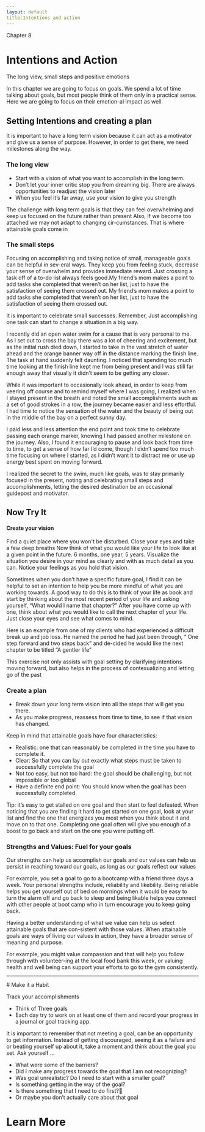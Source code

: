 ```yaml
---
layout: default
title:Intentions and action 
---
```

<p class="type">Chapter 8</p>

# Intentions and Action

The long view, small steps and positive emotions  

In this chapter we are going to focus on goals. We spend a lot of time talking about goals, but most people think of them only in a practical sense. Here we are going to focus on their emotion-al impact as well. 

## Setting Intentions and creating a plan 

It is important to have a long term vision because it can act as a motivator and give us a sense of purpose. However, in order to get there, we need milestones along the way.

### The long view

- Start with a vision of what you want to accomplish in the long term. 
- Don’t let your inner critic stop you from dreaming big. There are always opportunities to readjust the vision later
- When you feel it’s far away, use your vision to give you strength 

The challenge with long term goals is that they can feel overwhelming and keep us focused on the future rather than present Also, If we become too attached we may not adapt to changing cir-cumstances. That is where attainable goals come in 

### The small steps 

Focusing on accomplishing and taking notice of small, manageable goals can be helpful in sev-eral ways. They keep you from feeling stuck, decrease your sense of overwhelm and provides immediate reward. Just crossing a task off of a to-do list always feels good.My friend’s mom makes a point to add tasks she completed that weren’t on her list, just to have the satisfaction of seeing them crossed out. My friend’s mom makes a point to add tasks she completed that weren’t on her list, just to have the satisfaction of seeing them crossed out. 

It is important to celebrate small successes. Remember, Just accomplishing one task can start to change a situation in a big way. 


<div class="story">
<p>I recently did an open water swim for a cause that is very personal to me. As I set out to cross the bay there was a lot of cheering and excitement, but as the initial rush died down, I started to take in the vast stretch of water ahead and the orange banner way off in the distance marking the finish line. The task at hand suddenly felt daunting. I noticed that spending too much time looking at the finish line kept me from being present and I was still far enough away that visually it didn’t seem to be getting any closer.</p> 
<p>While it was important to occasionally look ahead, in order to keep from veering off course and to remind myself where I was going, I realized when I stayed present in the breath and noted the small accomplishments such as a set of good strokes in a row, the journey became easier and less effortful. I had time to notice the sensation of the water and the beauty of being out in the middle of the bay on a perfect sunny day.</p>
<p>I paid less and less attention the end point and took time to celebrate passing each orange marker, knowing I had passed another milestone on the journey. Also, I found it encouraging to pause and look back from time to time, to get a sense of how far I’d come, though I didn’t spend too much time focusing on where I started, as I didn’t want it to distract me or use up energy best spent on moving forward.</p>
<p>I realized the secret to the swim, much like goals, was to stay primarily focused in the present, noting and celebrating small steps and accomplishments, letting the desired destination be an occasional guidepost and motivator.  </p>
</div>

## Now Try It

#### Create your vision

Find a quiet place where you won't be disturbed. Close your eyes and take a few deep breaths Now think of what you would like your life to look like at a given point in the future. 6 months, one year, 5 years. 
Visualize the situation you desire in your mind as clearly and with as much detail as you can.
Notice your feelings as you hold that vision.

Sometimes when you don’t have a specific future goal, I find it can be helpful to set an intention to help you be more mindful of what you are working towards.  A good way to do this is to think of your life as book and start by thinking about the most recent period of your life and asking yourself, “What would I name that chapter?” 
After you have come up with one, think about what you would like to call the next chapter of your life. Just close your eyes and see what comes to mind. 

Here is an example from one of my clients who had experienced a difficult break up and job loss. He named the period he had just been through, “ One step forward and two steps back” and de-cided he would like the next chapter to be titled “A gentler life”

This exercise not only assists with goal setting by clarifying intentions moving forward, but also helps in the process of contexualizing and letting go of the past

### Create a plan

- Break down your long term vision into all the steps that will get you there.
- As you make progress, reassess from time to time, to see if that vision has changed.

Keep in mind that attainable goals have four characteristics:
- Realistic:  one that can reasonably be completed in the time you have to complete it.
- Clear:  So that you can lay out exactly what steps must be taken to successfully complete the goal
- Not too easy, but not too hard:  the goal should be challenging, but not impossible or too global
- Have a definite end point: You should know when the goal has been successfully completed.

Tip: it’s easy to get stalled on one goal and then start to feel defeated. When noticing that you are finding it hard to get started on one goal, look at your list and find the one that energizes you most when you think about it and move on to that one. Completing one goal often will give you enough of a boost to go back and start on the one you were putting off.

### Strengths and Values: Fuel for your goals 

Our strengths can help us accomplish our goals and our values can help us persist in reaching toward our goals, as long as our goals reflect our values 

For example, you set a goal to go to a bootcamp with a friend three days a week.  Your personal strengths include, reliability and likebility.  Being reliable helps you get yourself out of bed on mornings when it would be easy to turn the alarm off and go back to sleep and being likable helps you connect with other people at boot camp who in turn encourage you to keep going back.  

Having a better understanding of what we value can help us select attainable goals that are con-sistent with those values.  When attainable goals are ways of living our values in action, they have a broader sense of meaning and purpose. 

For example, you might value compassion and that will help you follow through with volunteer-ing at the local food bank this week, or valuing health and well being can support your efforts to go to the gym consistently.


<hr/>
# Make it a Habit

 Track your accomplishments 
- Think of Three goals 
- Each day try to work on at least one of them and record your progress in a journal or goal tracking app.

It is important to remember that not meeting a goal, can be an opportunity to get information. Instead of getting discouraged, seeing it as a failure and or beating yourself up about it, take a moment and think about the goal you set. Ask yourself &hellip;  

- What were some of the barriers?
- Did I make any progress towards the goal that I am not recognizing?
- Was goal unrealistic? Do I need to start with a smaller goal?
- Is something getting in the way of the goal?  
- Is there something that I need to do first?
- Or maybe you don’t actually care about that goal

# Learn More
